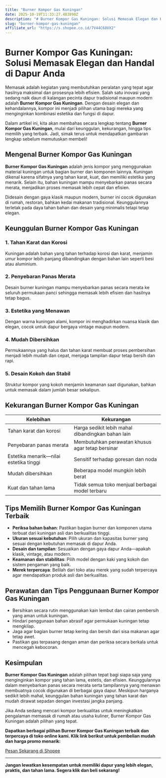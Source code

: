 ```yaml
---
title: "Burner Kompor Gas Kuningan"
date: 2025-10-19T11:33:27.483890Z
description: "# Burner Kompor Gas Kuningan: Solusi Memasak Elegan dan Handal di Dapur Anda..."
slug: "burner-kompor-gas-kuningan"
affiliate_url: "https://s.shopee.co.id/7V44C68VX2"
---
```

# Burner Kompor Gas Kuningan: Solusi Memasak Elegan dan Handal di Dapur Anda

Memasak adalah kegiatan yang membutuhkan peralatan yang tepat agar hasilnya maksimal dan prosesnya lebih efisien. Salah satu inovasi yang sedang naik daun di kalangan pecinta dapur tradisional maupun modern adalah **Burner Kompor Gas Kuningan**. Dengan desain elegan dan kehandalannya, kompor ini menjadi pilihan utama bagi mereka yang menginginkan kombinasi estetika dan fungsi di dapur.

Dalam artikel ini, kita akan membahas secara lengkap tentang **Burner Kompor Gas Kuningan**, mulai dari keunggulan, kekurangan, hingga tips memilih yang terbaik. Jadi, simak terus untuk mendapatkan gambaran lengkap sebelum memutuskan membeli!

## Mengenal Burner Kompor Gas Kuningan

**Burner Kompor Gas Kuningan** adalah jenis kompor yang menggunakan material kuningan untuk bagian burner dan komponen lainnya. Kuningan dikenal karena sifatnya yang tahan karat, kuat, dan memiliki estetika yang menarik. Selain itu, bahan kuningan mampu menyebarkan panas secara merata, menjadikan proses memasak lebih cepat dan efisien.

Didesain dengan gaya klasik maupun modern, burner ini cocok digunakan di rumah, restoran, bahkan kedai makanan tradisional. Keunggulannya terletak pada daya tahan bahan dan desain yang minimalis tetapi tetap elegan.

## Keunggulan Burner Kompor Gas Kuningan

### 1. Tahan Karat dan Korosi  
Kuningan adalah bahan yang tahan terhadap korosi dan karat, menjamin umur kompor lebih panjang dibandingkan dengan bahan lain seperti besi atau aluminium.

### 2. Penyebaran Panas Merata  
Desain burner kuningan mampu menyebarkan panas secara merata ke seluruh permukaan panci sehingga memasak lebih efisien dan hasilnya tetap bagus.

### 3. Estetika yang Menawan  
Dengan warna kuningan alami, kompor ini menghadirkan nuansa klasik dan elegan, cocok untuk dapur bergaya vintage maupun modern.

### 4. Mudah Dibersihkan  
Permukaannya yang halus dan tahan karat membuat proses pembersihan menjadi lebih mudah dan cepat, menjaga tampilan dapur tetap bersih dan rapi.

### 5. Desain Kokoh dan Stabil  
Struktur kompor yang kokoh menjamin keamanan saat digunakan, bahkan untuk memasak dalam jumlah besar sekalipun.

## Kekurangan Burner Kompor Gas Kuningan

| Kelebihan                                | Kekurangan                                          |
|-------------------------------------------|-----------------------------------------------------|
| Tahan karat dan korosi                   | Harga sedikit lebih mahal dibandingkan bahan lain |
| Penyebaran panas merata                  | Membutuhkan perawatan khusus agar tetap bersinar  |
| Estetika menarik—nilai estetika tinggi  | Sensitif terhadap goresan dan noda               |
| Mudah dibersihkan                       | Beberapa model mungkin lebih berat               |
| Kuat dan tahan lama                     | Tidak semua toko menjual berbagai model terbaru |

## Tips Memilih Burner Kompor Gas Kuningan Terbaik

- **Periksa bahan bahan**: Pastikan bagian burner dan komponen utama terbuat dari kuningan asli dan berkualitas tinggi.
- **Ukuran sesuai kebutuhan**: Pilih ukuran dan kapasitas burner yang sesuai dengan kebutuhan memasak di dapur Anda.
- **Desain dan tampilan**: Sesuaikan dengan gaya dapur Anda—apakah klasik, vintage, atau modern.
- **Keamanan dan stabilitas**: Pilih model dengan kaki yang kokoh dan sistem pengaman yang baik.
- **Merek terpercaya**: Belilah dari toko atau merek yang sudah terpercaya agar mendapatkan produk asli dan berkualitas.

## Perawatan dan Tips Penggunaan Burner Kompor Gas Kuningan

- Bersihkan secara rutin menggunakan kain lembut dan cairan pembersih yang aman untuk kuningan.
- Hindari penggunaan bahan abrasif agar permukaan kuningan tetap mengkilap.
- Jaga agar bagian burner tetap kering dan bersih dari sisa makanan agar tetap awet.
- Pastikan gas terpasang dengan aman dan periksa secara berkala untuk mencegah kebocoran.

## Kesimpulan

**Burner Kompor Gas Kuningan** adalah pilihan tepat bagi siapa saja yang menginginkan kompor yang tahan lama, estetis, dan efisien. Keunggulannya dalam menyebarkan panas secara merata serta tampilannya yang menawan membuatnya cocok digunakan di berbagai gaya dapur. Meskipun harganya sedikit lebih mahal, keunggulan bahan kuningan yang tahan karat dan mudah dirawat sepadan dengan investasi jangka panjang.

Jika Anda sedang mencari kompor berkualitas untuk meningkatkan pengalaman memasak di rumah atau usaha kuliner, Burner Kompor Gas Kuningan adalah pilihan yang tepat.

**Dapatkan berbagai pilihan Burner Kompor Gas Kuningan terbaik dan terpercaya di toko online kami. Klik link berikut untuk pembelian mudah dan harga promo menarik:**

[Pesan Sekarang di Shopee](https://s.shopee.co.id/7V44C68VX2)

---

**Jangan lewatkan kesempatan untuk memiliki dapur yang lebih elegan, praktis, dan tahan lama. Segera klik dan beli sekarang!**